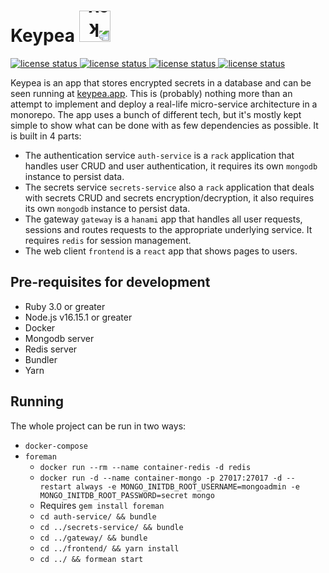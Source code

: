 <h1>
  <span>Keypea <img alt="keypea" src="https://keypea.app/assets/pea-c10e0357.svg" width="50" style="transform: rotate(180deg)"></span>
</h1>

<a href="https://raw.githubusercontent.com/naft-a/keypea/main/LICENSE">
  <img src="https://img.shields.io/github/license/naft-a/keypea.svg?style=flat" alt="license status">
</a>

<a href="https://github.com/naft-a/keypea/actions">
  <img src="https://img.shields.io/github/actions/workflow/status/naft-a/keypea/gateway.yml?label=gateway%20build" alt="license status">
</a>

<a href="https://github.com/naft-a/keypea/actions">
  <img src="https://img.shields.io/github/actions/workflow/status/naft-a/keypea/auth-service.yml?label=auth%20service%20build" alt="license status">
</a>

<a href="https://github.com/naft-a/keypea/actions">
  <img src="https://img.shields.io/github/actions/workflow/status/naft-a/keypea/secrets-service.yml?label=secrets%20service%20build" alt="license status">
</a>


Keypea is an app that stores encrypted secrets in a database and can be seen running at [keypea.app](https://keypea.app). This is (probably) nothing more than an attempt to implement and deploy a real-life micro-service architecture in a monorepo. The app uses a bunch of different tech, but it's mostly kept simple to show what can be done with as few dependencies as possible. It is built in 4 parts:

- The authentication service `auth-service` is a `rack` application that handles user CRUD and user authentication, it requires its own `mongodb` instance to persist data.
- The secrets service `secrets-service` also a `rack` application that deals with secrets CRUD and secrets encryption/decryption, it also requires its own `mongodb` instance to persist data.
- The gateway `gateway` is a `hanami` app that handles all user requests, sessions and routes requests to the appropriate underlying service. It requires `redis` for session management.
- The web client `frontend` is a `react` app that shows pages to users.

## Pre-requisites for development
- Ruby 3.0 or greater
- Node.js v16.15.1 or greater
- Docker
- Mongodb server
- Redis server
- Bundler
- Yarn

## Running
The whole project can be run in two ways:

- `docker-compose`
- `foreman`
  - `docker run --rm --name container-redis -d redis`
  - `docker run -d --name container-mongo -p 27017:27017 -d --restart always -e MONGO_INITDB_ROOT_USERNAME=mongoadmin -e MONGO_INITDB_ROOT_PASSWORD=secret mongo`
  - Requires `gem install foreman`
  - `cd auth-service/ && bundle`
  - `cd ../secrets-service/ && bundle`
  - `cd ../gateway/ && bundle`
  - `cd ../frontend/ && yarn install`
  - `cd ../ && formean start`
